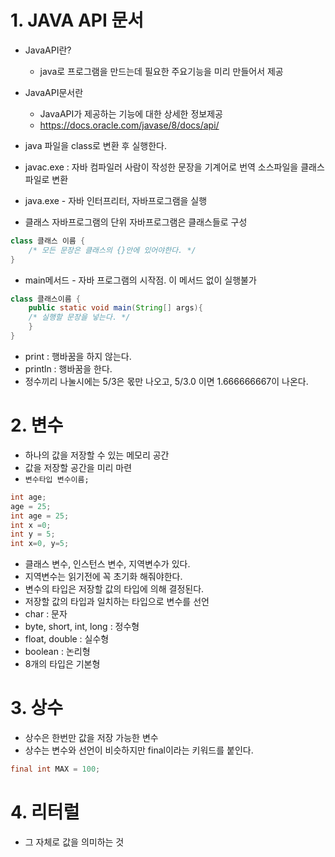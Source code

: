 # 1.  JAVA API 문서
- JavaAPI란?
	- java로 프로그램을 만드는데 필요한 주요기능을 미리 만들어서 제공
- JavaAPI문서란
	- JavaAPI가 제공하는 기능에 대한 상세한 정보제공
	- https://docs.oracle.com/javase/8/docs/api/



- java 파일을 class로 변환 후 실행한다.
- javac.exe : 자바 컴파일러 사람이 작성한 문장을 기계어로 번역 소스파일을 클래스 파일로 변환
- java.exe - 자바 인터프리터, 자바프로그램을 실행


- 클래스 자바프로그램의 단위 자바프로그램은 클래스들로 구성
```java
class 클래스 이름 {
	/* 모든 문장은 클래스의 {}안에 있어야한다. */
}
```

- main메서드 - 자바 프로그램의 시작점. 이 메서드 없이 실행불가
```java
class 클래스이름 {
	public static void main(String[] args){
	/* 실행할 문장을 넣는다. */
	}
}
```


- print  : 행바꿈을 하지 않는다.
- println : 행바꿈을 한다.
- 정수끼리 나눌시에는 5/3은 몫만 나오고, 5/3.0 이면 1.666666667이 나온다.


# 2. 변수 
- 하나의 값을 저장할 수 있는 메모리 공간
- 값을 저장할 공간을 미리 마련
- `변수타입 변수이름;`
```java
int age;
age = 25;
int age = 25;
int x =0;
int y = 5;
int x=0, y=5;
```
- 클래스 변수, 인스턴스 변수, 지역변수가 있다.
- 지역변수는 읽기전에 꼭 초기화 해줘야한다.
- 변수의 타입은 저장할 값의 타입에 의해 결정된다.
- 저장할 값의 타입과 일치하는 타입으로 변수를 선언
- char : 문자
- byte, short, int, long : 정수형
- float, double : 실수형
- boolean : 논리형
- 8개의 타입은 기본형


# 3. 상수
- 상수은 한번만 값을 저장 가능한 변수
- 상수는 변수와 선언이 비슷하지만 final이라는 키워드를 붙인다.
```java
final int MAX = 100;
```

# 4. 리터럴 
- 그 자체로 값을 의미하는 것